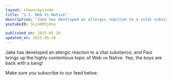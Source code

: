 ```yaml
---
layout: shows/episode
title: "2.1. Web Vs Native"
description: "Jake has developed an allergic reaction to a vital substance, and Paul brings up the highly contentious topic of Web vs Native. Yep, the boys are back with a bang!"
youtubeID: SLjuOPXjHno

published_on: 2015-05-18
updated_on: 2015-05-18
---
```


Jake has developed an allergic reaction to a vital substance, and Paul brings up the highly contentious topic of Web vs Native. Yep, the boys are back with a bang!

Make sure you subscribe to our feed below.
